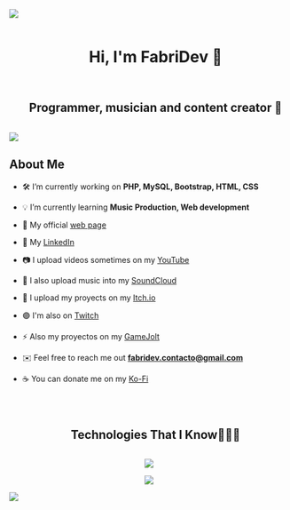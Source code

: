 
<!--horizontal divider(gradiant)-->
<img src="https://user-images.githubusercontent.com/73097560/115834477-dbab4500-a447-11eb-908a-139a6edaec5c.gif">

<!--h1 without bottom border-->
<div id="user-content-toc">
  <ul align="center">
    <summary><h1 style="display: inline-block">Hi, I'm FabriDev 👋</h1></summary>
  </ul>
</div>

<!--h2 without bottom border-->
<div id="user-content-toc">
  <ul align="center">
    <summary><h2 style="display: inline-block">Programmer, musician and content creator 🧉</h2></summary>
  </ul>
</div>
<img src="https://i.imgur.com/ELJWDzq.jpeg">

<!--Intro start-->
## About Me
- 🛠️ I’m currently working on **PHP, MySQL, Bootstrap, HTML, CSS**

- 💡 I’m currently learning **Music Production, Web development**

- 🔗 My official [web page](https://fabridev1.wordpress.com/)

- 🔵 My [LinkedIn](https://www.linkedin.com/in/fabrizio-fiorentino-galv%C3%A1n-51ba482a5/)

- 📷 I upload videos sometimes on my [YouTube](https://www.youtube.com/channel/UCrjx2KlK3FJIRNzMkoBCjGA)

- 🎵 I also upload music into my [SoundCloud](https://soundcloud.com/fabri-dev)

- 🏪 I upload my proyects on my [Itch.io](https://fabridev.itch.io/)

- 🟣 I'm also on [Twitch](https://www.twitch.tv/fabrior8)

- ⚡ Also my proyectos on my [GameJolt](https://gamejolt.com/@FabriDev)

- ✉️ Feel free to reach me out **fabridev.contacto@gmail.com**

- ☕ You can donate me on my [Ko-Fi](https://ko-fi.com/fabridev)
<br>
<!--Intro end-->

<!--h1 without bottom border-->
<div id="user-content-toc">
  <ul align="center">
    <summary><h2 style="display: inline-block">Technologies That I Know👨🏻‍💻</h2></summary>
  </ul>
</div>
<!--tech stack icons-->
<p align="center">
  <a href="https://skillicons.dev">
    <img src="https://skillicons.dev/icons?i=git,github,ableton,androidstudio,atom,blender,bootstrap,cs,cpp,css,discord,bots,gamemakerstudio,godot,html,java,js,kotlin,linux,mysql,notion,php,ps,py,robloxstudio,stackoverflow,ubuntu,unity,unreal,visualstudio,vscode,windows,wordpress&perline=11" />
  </a>
</p>

  
</p>


<!--profile visit count-->
<div align="center">
  
[![](https://visitcount.itsvg.in/api?id=FabriDev&label=Profile%20Views&color=12&icon=1&pretty=true)](https://visitcount.itsvg.in)
  
</div>
<!--horizontal divider(gradiant)-->
<img src="https://user-images.githubusercontent.com/73097560/115834477-dbab4500-a447-11eb-908a-139a6edaec5c.gif">

